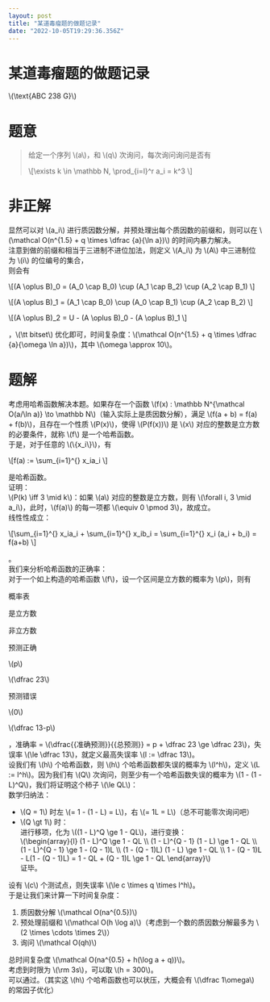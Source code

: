 ```yaml
---
layout: post
title: "某道毒瘤题的做题记录"
date: "2022-10-05T19:29:36.356Z"
---
```

某道毒瘤题的做题记录
==========

\\(\\text{ABC 238 G}\\)

题意
==

> 给定一个序列 \\(a\\)，和 \\(q\\) 次询问，每次询问询问是否有
> 
> \\\[\\exists k \\in \\mathbb N, \\prod\_{i=l}^r a\_i = k^3 \\\]

非正解
===

显然可以对 \\(a\_i\\) 进行质因数分解，并预处理出每个质因数的前缀和，则可以在 \\(\\mathcal O(n^{1.5} + q \\times \\dfrac {a}{\\ln a})\\) 的时间内暴力解决。  
注意到做的前缀和相当于三进制不进位加法，则定义 \\(A\_i\\) 为 \\(A\\) 中三进制位为 \\(i\\) 的位编号的集合，  
则会有

\\\[(A \\oplus B)\_0 = (A\_0 \\cap B\_0) \\cup (A\_1 \\cap B\_2) \\cup (A\_2 \\cap B\_1) \\\]

\\\[(A \\oplus B)\_1 = (A\_1 \\cap B\_0) \\cup (A\_0 \\cap B\_1) \\cup (A\_2 \\cap B\_2) \\\]

\\\[(A \\oplus B)\_2 = U - (A \\oplus B)\_0 - (A \\oplus B)\_1 \\\]

，\\(\\tt bitset\\) 优化即可，时间复杂度：\\(\\mathcal O(n^{1.5} + q \\times \\dfrac {a}{\\omega \\ln a})\\)，其中 \\(\\omega \\approx 10\\)。

题解
==

考虑用哈希函数解决本题。如果存在一个函数 \\(f(x) : \\mathbb N^{\\mathcal O(a/\\ln a)} \\to \\mathbb N\\)（输入实际上是质因数分解），满足 \\(f(a + b) = f(a) + f(b)\\)，且存在一个性质 \\(P(x)\\)，使得 \\(P(f(x))\\) 是 \\(x\\) 对应的整数是立方数的必要条件，就称 \\(f\\) 是一个哈希函数。  
于是，对于任意的 \\(\\{x\_i\\}\\)，有

\\\[f(a) := \\sum\_{i=1}^{} x\_ia\_i \\\]

是哈希函数。  
证明：  
\\(P(k) \\iff 3 \\mid k\\)：如果 \\(a\\) 对应的整数是立方数，则有 \\(\\forall i, 3 \\mid a\_i\\)，此时，\\(f(a)\\) 的每一项都 \\(\\equiv 0 \\pmod 3\\)，故成立。  
线性性成立：

\\\[\\sum\_{i=1}^{} x\_ia\_i + \\sum\_{i=1}^{} x\_ib\_i = \\sum\_{i=1}^{} x\_i (a\_i + b\_i) = f(a+b) \\\]

。  
我们来分析哈希函数的正确率：  
对于一个如上构造的哈希函数 \\(f\\)，设一个区间是立方数的概率为 \\(p\\)，则有

概率表

是立方数

非立方数

预测正确

\\(p\\)

\\(\\dfrac 23\\)

预测错误

\\(0\\)

\\(\\dfrac 13-p\\)

，准确率 = \\(\\dfrac{{准确预测}}{{总预测}} = p + \\dfrac 23 \\ge \\dfrac 23\\)，失误率 \\(\\le \\dfrac 13\\)，就定义最高失误率 \\(l := \\dfrac 13\\)。  
设我们有 \\(h\\) 个哈希函数，则 \\(h\\) 个哈希函数都失误的概率为 \\(l^h\\)，定义 \\(L := l^h\\)。因为我们有 \\(Q\\) 次询问，则至少有一个哈希函数失误的概率为 \\(1 - (1 - L)^Q\\)，我们将证明这个柿子 \\(\\le QL\\)：  
数学归纳法：

*   \\(Q = 1\\) 时左 \\(= 1 - (1 - L) = L\\)，右 \\(= 1L = L\\)（总不可能零次询问吧）
*   \\(Q \\gt 1\\) 时：  
    进行移项，化为 \\((1 - L)^Q \\ge 1 - QL\\)，进行变换：  
    \\(\\begin{array}{l} (1 - L)^Q \\ge 1 - QL \\\\ (1 - L)^{Q - 1} (1 - L) \\ge 1 - QL \\\\ (1 - L)^{Q - 1} \\ge 1 - (Q - 1)L \\\\ (1 - (Q - 1)L) (1 - L) \\ge 1 - QL \\\\ 1 - (Q - 1)L - L(1 - (Q - 1)L) = 1 - QL + (Q - 1)L \\ge 1 - QL \\end{array}\\)  
    证毕。

设有 \\(c\\) 个测试点，则失误率 \\(\\le c \\times q \\times l^h\\)。  
于是让我们来计算一下时间复杂度：

1.  质因数分解 \\(\\mathcal O(na^{0.5})\\)
2.  预处理前缀和 \\(\\mathcal O(h \\log a)\\)（考虑到一个数的质因数分解最多为 \\(2 \\times \\cdots \\times 2\\)）
3.  询问 \\(\\mathcal O(qh)\\)

总时间复杂度 \\(\\mathcal O(na^{0.5} + h(\\log a + q))\\)。  
考虑到时限为 \\(\\rm 3s\\)，可以取 \\(h = 300\\)。  
可以通过。（其实这 \\(h\\) 个哈希函数也可以状压，大概会有 \\(\\dfrac 1\\omega\\) 的常因子优化）